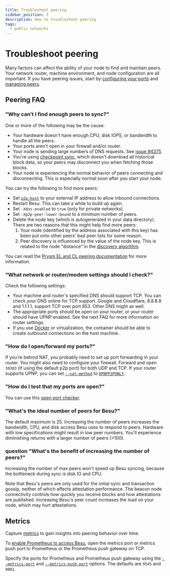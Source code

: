 ```yaml
---
title: Troubleshoot peering
sidebar_position: 3
description: How to troubleshoot peering
tags:
  - public networks
---
```


# Troubleshoot peering

Many factors can affect the ability of your node to find and maintain peers. Your network router, machine environment, and node configuration are all important. If you have peering issues, start by [configuring your ports](../connect/configure-ports.md) and [managing peers](../connect/manage-peers.md).

## Peering FAQ

### "Why can’t I find enough peers to sync?"

One or more of the following may be the cause:

- Your hardware doesn't have enough CPU, disk IOPS, or bandwidth to handle all the peers.
- Your ports aren't open in your firewall and/or router.
- Your node is sending large numbers of DNS requests. See [issue #4375](https://github.com/hyperledger/besu/issues/4375).
- You're using [checkpoint sync](../../get-started/connect/sync-node.md#checkpoint-synchronization), which doesn't download all historical block data, so your peers may disconnect you when fetching those blocks.
- Your node is experiencing the normal behavior of peers connecting and disconnecting. This is especially normal soon after you start your node.

You can try the following to find more peers:

- Set [`p2p-host`](../../reference/cli/options.md#p2p-host) to your external IP address to allow inbound connections.
- Restart Besu. This can take a while to build up again.
- Set `-Xdns-enabled` to `true` (only for private networks).
- Set `-Xp2p-peer-lower-bound` to a minimum number of peers.
- Delete the node key (which is autogenerated in your data directory). There are two reasons that this might help find more peers:
  1. Your node (identified by the address associated with this key) has been put onto other peers' bad peer lists for some reason.
  2. Peer discovery is influenced by the value of the node key. This is related to the node "distance" in the [discovery algorithm](https://github.com/ethereum/devp2p/wiki/Discovery-Overview#kademlia).

You can read the [Prysm EL and CL peering documentation](https://docs.prylabs.network/docs/prysm-usage/p2p-host-ip) for more information.

### "What network or router/modem settings should I check?"

Check the following settings:

- Your machine and router's specified DNS should support TCP. You can check your DNS online for TCP support. Google and Cloudflare, 8.8.8.8 and 1.1.1.1, support TCP over port 853. Other DNS might as well.
- The appropriate ports should be open on your router, or your router should have UPNP enabled. See the next FAQ for more information on router settings.
- If you use [Docker](https://docs.docker.com/network/network-tutorial-host/) or virtualization, the container should be able to create outbound connections on the host machine.

### "How do I open/forward my ports?"

If you’re behind NAT, you probably need to set up port forwarding in your router. You might also need to configure your firewall. Forward and open `30303` (if using the default p2p port) for both UDP and TCP. If your router supports UPNP, you can set [`--nat-method`](../../reference/cli/options.md#nat-method) to [`UPNPP2PONLY`](../connect/specify-nat.md#upnp).

### "How do I test that my ports are open?"

You can use this [open port checker](https://www.yougetsignal.com/tools/open-ports/).

### "What's the ideal number of peers for Besu?"

The default maximum is 25. Increasing the number of peers increases the bandwidth, CPU, and disk access Besu uses to respond to peers. Hardware with low specifications might result in low peer numbers. You'll experience diminishing returns with a larger number of peers (>100).

### question "What's the benefit of increasing the number of peers?"

Increasing the number of max peers won't speed up Besu syncing, because the bottleneck during sync is disk IO and CPU.

Note that Besu's peers are only used for the initial sync and transaction gossip, neither of which affects attestation performance. The beacon node connectivity controls how quickly you receive blocks and how attestations are published. Increasing Besu's peer count increases the load on your node, which may hurt attestations.

## Metrics

Capture [metrics](../monitor/index.md) to gain insights into peering behavior over time.

To [enable Prometheus to access Besu](../monitor/metrics.md), open the metrics port or metrics push port to Prometheus or the Prometheus push gateway on TCP.

Specify the ports for Prometheus and Prometheus push gateway using the [`--metrics-port`](../../reference/cli/options.md#metrics-port) and [`--metrics-push-port`](../../reference/cli/options.md#metrics-push-port) options. The defaults are `9545` and `9001`.
